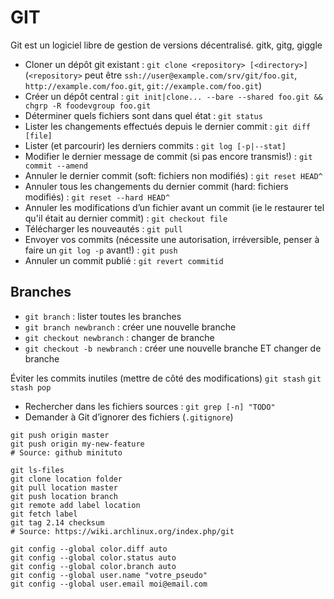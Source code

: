 # GIT

Git est un logiciel libre de gestion de versions décentralisé.
gitk, gitg, giggle

* Cloner un dépôt git existant :
  `git clone <repository> [<directory>]`
  (`<repository>` peut être `ssh://user@example.com/srv/git/foo.git`, `http://example.com/foo.git`, `git://example.com/foo.git`)
* Créer un dépôt central :
  `git init|clone... --bare --shared foo.git && chgrp -R foodevgroup foo.git`
* Déterminer quels fichiers sont dans quel état : `git status`
* Lister les changements effectués depuis le dernier commit : `git diff [file]`
* Lister (et parcourir) les derniers commits : `git log [-p|--stat]`
* Modifier le dernier message de commit (si pas encore transmis!) : `git commit --amend`
* Annuler le dernier commit (soft: fichiers non modifiés) : `git reset HEAD^`
* Annuler tous les changements du dernier commit (hard: fichiers modifiés) : `git reset --hard HEAD^`
* Annuler les modifications d’un fichier avant un commit (ie le restaurer tel qu'il était au dernier commit) : `git checkout file`
* Télécharger les nouveautés : `git pull`
* Envoyer vos commits (nécessite une autorisation, irréversible, penser à faire un `git log -p` avant!) : `git push`
* Annuler un commit publié : `git revert commitid`

## Branches
* `git branch` : lister toutes les branches
* `git branch newbranch` : créer une nouvelle branche
* `git checkout newbranch` : changer de branche
* `git checkout -b newbranch` : créer une nouvelle branche ET changer de branche

Éviter les commits inutiles (mettre de côté des modifications)
`git stash`
`git stash pop`

* Rechercher dans les fichiers sources : `git grep [-n] "TODO"`
* Demander à Git d’ignorer des fichiers (`.gitignore`)

```
git push origin master
git push origin my-new-feature
# Source: github minituto
```

```
git ls-files
git clone location folder
git pull location master
git push location branch
git remote add label location
git fetch label
git tag 2.14 checksum
# Source: https://wiki.archlinux.org/index.php/git
```

```
git config --global color.diff auto
git config --global color.status auto
git config --global color.branch auto
git config --global user.name "votre_pseudo"
git config --global user.email moi@email.com
```
